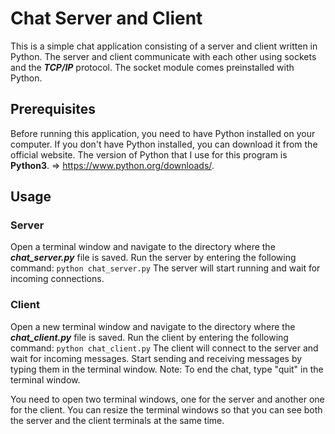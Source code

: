 # Chat Server and Client
This is a simple chat application consisting of a server and client written in Python. The server and client communicate with each other using sockets and the 
***TCP/IP*** protocol. The socket module comes preinstalled with Python.

## Prerequisites
Before running this application, you need to have Python installed on your computer. If you don't have Python installed, you can download it from the official website. The version of Python that I use for this program is **Python3**. => https://www.python.org/downloads/. 

## Usage

### Server
Open a terminal window and navigate to the directory where the ***chat_server.py*** file is saved.
Run the server by entering the following command: 
`python chat_server.py`
The server will start running and wait for incoming connections.

### Client
Open a new terminal window and navigate to the directory where the ***chat_client.py*** file is saved.
Run the client by entering the following command: 
`python chat_client.py`
The client will connect to the server and wait for incoming messages.
Start sending and receiving messages by typing them in the terminal window.
Note: To end the chat, type "quit" in the terminal window.

You need to open two terminal windows, one for the server and another one for the client. You can resize the terminal windows so that you can see both the server and the client terminals at the same time.